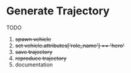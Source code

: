 # Generate Trajectory

TODO
1. ~~spawn vehicle~~
2. ~~set vehicle.attributes['role_name'] == 'hero'~~
3. ~~save trajectory~~
4. ~~reproduce trajectory~~
5. documentation
